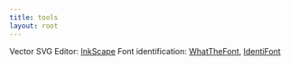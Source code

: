```yaml
---
title: tools
layout: root
---
```

Vector SVG Editor: [InkScape](http://inkscape.org/)
Font identification: [WhatTheFont](http://www.myfonts.com/WhatTheFont/), [IdentiFont](http://www.identifont.com/)
